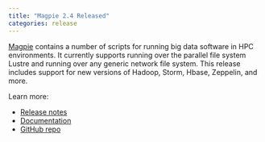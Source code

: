 ```yaml
---
title: "Magpie 2.4 Released"
categories: release
---
```


[Magpie](https://github.com/LLNL/magpie) contains a number of scripts for running big data software in HPC environments. It currently supports running over the parallel file system Lustre and running over any generic network file system. This release includes support for new versions of Hadoop, Storm, Hbase, Zeppelin, and more.

Learn more:
- [Release notes](https://github.com/LLNL/magpie/releases/tag/2.4)
- [Documentation](https://github.com/LLNL/magpie/tree/master/doc)
- [GitHub repo](https://github.com/LLNL/magpie)
